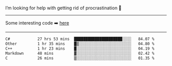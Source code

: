 I’m looking for help with getting rid of procrastination 🤔

-----

Some interesting code :arrow_right: [here](https://github.com/zhen8838/playground)

-----

<!--START_SECTION:waka-->

```txt
C#            27 hrs 53 mins  █████████████████████░░░░   84.07 %
Other         1 hr 35 mins    █▒░░░░░░░░░░░░░░░░░░░░░░░   04.80 %
C++           1 hr 23 mins    █░░░░░░░░░░░░░░░░░░░░░░░░   04.19 %
Markdown      48 mins         ▓░░░░░░░░░░░░░░░░░░░░░░░░   02.42 %
C             26 mins         ▒░░░░░░░░░░░░░░░░░░░░░░░░   01.35 %
```

<!--END_SECTION:waka-->

<!--
**zhen8838/zhen8838** is a ✨ _special_ ✨ repository because its `README.md` (this file) appears on your GitHub profile.

Here are some ideas to get you started:

- 🔭 I’m currently working on ...
- 🌱 I’m currently learning ...
- 👯 I’m looking to collaborate on ...
 ...
- 💬 Ask me about ...
- 📫 How to reach me: ...
- 😄 Pronouns: ...
- ⚡ Fun fact: ...
-->
